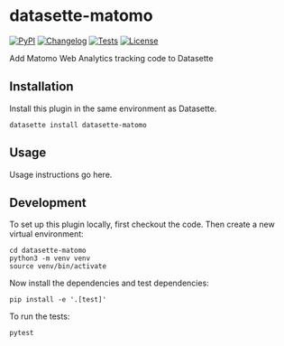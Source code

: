 # datasette-matomo

[![PyPI](https://img.shields.io/pypi/v/datasette-matomo.svg)](https://pypi.org/project/datasette-matomo/)
[![Changelog](https://img.shields.io/github/v/release/UUDigitalHumanitieslab/datasette-matomo?include_prereleases&label=changelog)](https://github.com/UUDigitalHumanitieslab/datasette-matomo/releases)
[![Tests](https://github.com/UUDigitalHumanitieslab/datasette-matomo/workflows/Test/badge.svg)](https://github.com/UUDigitalHumanitieslab/datasette-matomo/actions?query=workflow%3ATest)
[![License](https://img.shields.io/badge/license-Apache%202.0-blue.svg)](https://github.com/UUDigitalHumanitieslab/datasette-matomo/blob/main/LICENSE)

Add Matomo Web Analytics tracking code to Datasette

## Installation

Install this plugin in the same environment as Datasette.

    datasette install datasette-matomo

## Usage

Usage instructions go here.

## Development

To set up this plugin locally, first checkout the code. Then create a new virtual environment:

    cd datasette-matomo
    python3 -m venv venv
    source venv/bin/activate

Now install the dependencies and test dependencies:

    pip install -e '.[test]'

To run the tests:

    pytest
